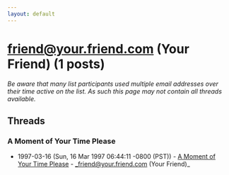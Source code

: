 ```yaml
---
layout: default
---
```


# friend@your.friend.com (Your Friend) (1 posts)

_Be aware that many list participants used multiple email addresses over their time active on the list. As such this page may not contain all threads available._

## Threads

### A Moment of Your Time Please
+ 1997-03-16 (Sun, 16 Mar 1997 06:44:11 -0800 (PST)) - [A Moment of Your Time Please](/archive/1997/03/59b4babc6c8ef05c603db5213cb2aca67c596426a2228354a125eee60af1515a) - _friend@your.friend.com (Your Friend)_

